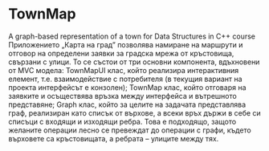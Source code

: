 # TownMap
A graph-based representation of a town for Data Structures in C++ course
Приложението „Карта на град” позволява намиране на маршрути и отговор на определени заявки за градска мрежа от кръстовища, свързани с улици. То се състои от три основни компонента, вдъхновени от MVC модела: TownMapUI клас, който реализира интерактивния елемент, т.е. взаимодействие с потребителя (в текущия вариант на проекта интерфейсът е конзолен); TownMap клас, който отговаря на заявките и осъществява връзка между интерфейса и вътрешното представяне; Graph клас, който за целите на задачата представлява граф, реализиран като списък от върхове, а всеки връх държи в себе си списъци с входящи и изходящи ребра. Това е подходящо, защото желаните операции лесно се превеждат до операции с графи, където върховете са кръстовищата, а ребрата – улиците между тях.
